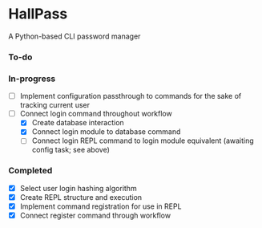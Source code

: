 # HallPass
A Python-based CLI password manager

### To-do


### In-progress
- [ ] Implement configuration passthrough to commands for the sake of tracking current user
- [ ] Connect login command throughout workflow
    - [X] Create database interaction
    - [X] Connect login module to database command
    - [ ] Connect login REPL command to login module equivalent (awaiting config task; see above)

### Completed
- [X] Select user login hashing algorithm
- [X] Create REPL structure and execution
- [X] Implement command registration for use in REPL
- [X] Connect register command through workflow